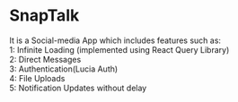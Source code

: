 # SnapTalk

 It is a Social-media App which includes features such as:\
 1: Infinite Loading (implemented using React Query Library)\
 2: Direct Messages\
 3: Authentication(Lucia Auth)\
 4: File Uploads\
 5: Notification Updates without delay
